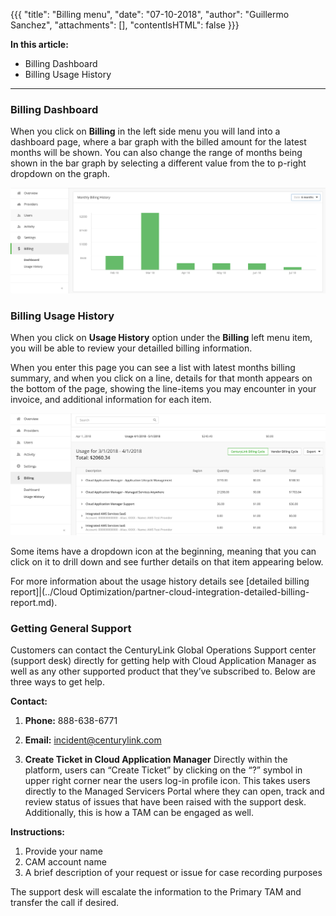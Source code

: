 {{{
"title": "Billing menu",
"date": "07-10-2018",
"author": "Guillermo Sanchez",
"attachments": [],
"contentIsHTML": false
}}}

**In this article:**

* Billing Dashboard
* Billing Usage History
___
### Billing Dashboard
When you click on **Billing** in the left side menu you will land into a dashboard page, where a bar graph with the billed amount for the latest months will be shown. You can also change the range of months being shown in the bar graph by selecting a different value from the to p-right dropdown on the graph.

![billing-dashboard.png](../../images/cloud-application-manager/billing/billing-dashboard.png)

### Billing Usage History
When you click on **Usage History** option under the **Billing** left menu item, you will be able to review your detailled billing information.

When you enter this page you can see a list with latest months billing summary, and when you click on a line, details for that month appears on the bottom of the page, showing the line-items you may encounter in your invoice, and additional information for each item.

![billing-usage-history.png](../../images/cloud-application-manager/billing/billing-usage-history.png)

Some items have a dropdown icon at the beginning, meaning that you can click on it to drill down and see further details on that item appearing below.

For more information about the usage history details see [detailed billing report]|(../Cloud Optimization/partner-cloud-integration-detailed-billing-report.md).

### Getting General Support

Customers can contact the CenturyLink Global Operations Support center (support desk) directly for getting help with Cloud Application Manager as well as any other supported product that they’ve subscribed to.  Below are three ways to get help.

**Contact:**

1. **Phone:** 888-638-6771

2. **Email:** incident@centurylink.com

3. **Create Ticket in Cloud Application Manager**
Directly within the platform, users can “Create Ticket” by clicking on the “?” symbol in upper right corner near the users log-in profile icon.  This takes users directly to the Managed Servicers Portal where they can open, track and review status of issues that have been raised with the support desk.  Additionally, this is how a TAM can be engaged as well.

**Instructions:**

1. Provide your name
2. CAM account name
3. A brief description of your request or issue for case recording purposes

The support desk will escalate the information to the Primary TAM and transfer the call if desired.
